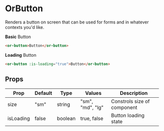 # OrButton
Renders a button on screen that can be used for forms and in whatever contexts you'd like.

**Basic**
<or-button>Button</or-button>

```html
<or-button>Button</or-button>
```

**Loading**
<or-button :is-loading="true">Button</or-button>

```html
<or-button :is-loading="true">Button</or-button>
```

## Props
| Prop | Default | Type | Values | Description
|--|--|--|--|--|
| size | "sm" | string | "sm", "md", "lg" | Constrols size of component
| isLoading | false | boolean | true, false | Button loading state